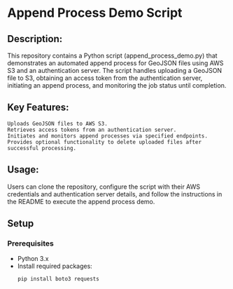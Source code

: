 # Append Process Demo Script

## Description:

This repository contains a Python script (append_process_demo.py) that demonstrates an automated append process for GeoJSON files using AWS S3 and an authentication server. The script handles uploading a GeoJSON file to S3, obtaining an access token from the authentication server, initiating an append process, and monitoring the job status until completion.

## Key Features:

    Uploads GeoJSON files to AWS S3.
    Retrieves access tokens from an authentication server.
    Initiates and monitors append processes via specified endpoints.
    Provides optional functionality to delete uploaded files after successful processing.

## Usage:

Users can clone the repository, configure the script with their AWS credentials and authentication server details, and follow the instructions in the README to execute the append process demo.

## Setup

### Prerequisites

- Python 3.x
- Install required packages:
  ```bash
  pip install boto3 requests
